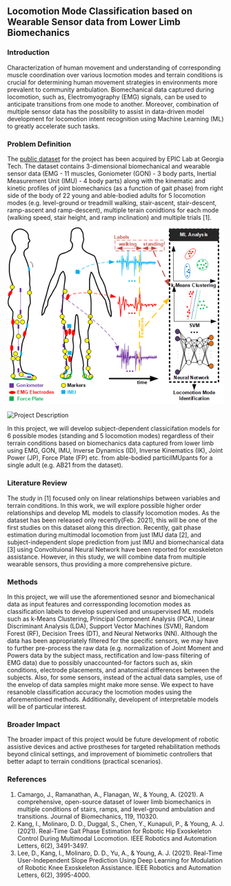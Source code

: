 ## Locomotion Mode Classification based on Wearable Sensor data from Lower Limb Biomechanics 

### Introduction
Characterization of human movement and understanding of corresponding muscle coordination over various locmotion modes and terrain conditions is crucial for determining human movement strategies in environments more prevalent to community ambulation. Biomechanical data captured during locomotion, such as, Electromyography (EMG) signals, can be used to anticipate transitions from one mode to another. Moreover, combination of multiple sensor data has the possibility to assist in data-driven model development for locomotion intent recognition using Machine Learning (ML) to greatly accelerate such tasks. 

### Problem Definition
The [public dataset](http://www.epic.gatech.edu/opensource-biomechanics-camargo-et-al/) for the project has been acquired by EPIC Lab at Georgia Tech. The dataset contains 3-dimensional biomechanical and wearable sensor data (EMG - 11 muscles, Goniometer (GON) - 3 body parts, Inertial Measurement Unit (IMU) - 4 body parts) along with the kinematic and kinetic profiles of joint biomechanics (as a function of gait phase) from right side of the body of 22 young and able-bodied adults for 5 locomotion modes (e.g. level-ground or treadmill walking, stair-ascent, stair-descent, ramp-ascent and ramp-descent), multiple terain conidtions for each mode (walking speed, stair height, and ramp inclination) and multiple trials [1].

<img src="Project_Description.png" class="img-responsive" alt="Project"> </div>

<img src="https://github.com/locomotion-classification/locomotion-classification.github.io/blob/main/Project_Description.png" alt="Project Description" class="inline"/>

In this project, we will develop subject-dependent classicifation models for 6 possible modes (standing and 5 locomotion modes) regardless of their terrain conditions based on biomechanics data captured from lower limb using EMG, GON, IMU, Inverse Dynamics (ID), Inverse Kinematics (IK), Joint Power (JP), Force Plate (FP) etc. from able-bodied particiIMUpants for a single adult (e.g. AB21 from the dataset).

### Literature Review
The study in [1] focused only on linear relationships between variables and terrain conditions. In this work, we will explore possible higher order relationships and develop ML models to classify locomotion modes. As the dataset has been released only recently(Feb. 2021), this will be one of the first studies on this dataset along this direction. Recently, gait phase estimation during multimodal locomotion from just IMU data [2], and subject-independent slope prediction from just IMU and biomechanical data [3] using Convoltuional Neural Network have been reported for exoskeleton assistance. However, in this study, we will combine data from multiple wearable sensors, thus providing a more comprehensive picture.

### Methods
In this project, we will use the aforementioned sesnor and biomechanical data as input features and corressponding locomotion modes as classification labels to develop supervised and unsupervised ML models such as k-Means Clustering, Principal Component Analysis (PCA), Linear Discriminant Analysis (LDA), Support Vector Machines (SVM), Random Forest (RF), Decision Trees (DT), and Neural Networks (NN). Although the data has been appropriately filtered for the specific sensors, we may have to further pre-process the raw data (e.g. normalization of Joint Moment and Powers data by the subject mass, rectification and low-pass filtering of EMG data) due to possibly unaccounted-for factors such as, skin conditions, electrode placements, and anatomical differences between the subjects. Also, for some sensors, instead of the actual data samples, use of the envelop of data samples might make more sense. We expect to have resanoble classification accuracy the locmotion modes using the aforementioned methods. Additionally, developent of interpretable models will be of particular interest. 

### Broader Impact
The broader impact of this project would be future development of robotic assistive devices and active prostheses for targeted rehabilitation methods beyond clinical settings, and improvement of biomimetic controllers that better adapt to terrain conditions (practical scenarios).

### References
1. Camargo, J., Ramanathan, A., Flanagan, W., & Young, A. (2021). A comprehensive, open-source dataset of lower limb biomechanics in multiple conditions of stairs, ramps, and level-ground ambulation and transitions. Journal of Biomechanics, 119, 110320.
2. Kang, I., Molinaro, D. D., Duggal, S., Chen, Y., Kunapuli, P., & Young, A. J. (2021). Real-Time Gait Phase Estimation for Robotic Hip Exoskeleton Control During Multimodal Locomotion. IEEE Robotics and Automation Letters, 6(2), 3491-3497.
3. Lee, D., Kang, I., Molinaro, D. D., Yu, A., & Young, A. J. (2021). Real-Time User-Independent Slope Prediction Using Deep Learning for Modulation of Robotic Knee Exoskeleton Assistance. IEEE Robotics and Automation Letters, 6(2), 3995-4000.

